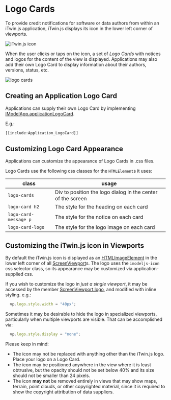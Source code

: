 # Logo Cards

To provide credit notifications for software or data authors from within an iTwin.js application, iTwin.js displays its icon in the lower left corner of viewports.

![iTwin.js icon](./imodeljs_icon.jpg)

When the user clicks or taps on the icon, a set of *Logo Cards* with notices and logos for the content of the view is displayed. Applications may also add their own Logo Card to display information about their authors, versions, status, etc.

![logo cards](./logo-cards.jpg)

## Creating an Application Logo Card

Applications can supply their own Logo Card by implementing [IModelApp.applicationLogoCard]($frontend).

E.g.:

```ts
[[include:Application_LogoCard]]
```

## Customizing Logo Card Appearance

Applications can customize the appearance of Logo Cards in .css files.

Logo Cards use the following css classes for the `HTMLElement`s it uses:

class | usage
---|---
`logo-cards` | Div to position the logo dialog in the center of the screen
`logo-card h2` | The style for the heading on each card
`logo-card-message p` | The style for the notice on each card
`logo-card-logo` | The style for the logo image on each card

## Customizing the iTwin.js icon in Viewports

By default the iTwin.js icon is displayed as an [HTMLImageElement](https://developer.mozilla.org/en-US/docs/Web/API/HTMLImageElement) in the lower left corner of all [ScreenViewport]($frontend)s. The logo uses the `imodeljs-icon` css selector class, so its appearance may be customized via application-supplied css.

If you wish to customize the logo in *just a single viewport*, it may be accessed by the member [ScreenViewport.logo]($frontend), and modified with inline styling. e.g.:

```ts
  vp.logo.style.width = "40px";
```

Sometimes it may be desirable to hide the logo in specialized viewports, particularly when multiple viewports are visible. That can be accomplished via:

```ts
  vp.logo.style.display = "none";
```

Please keep in mind:

- The icon may not be replaced with anything other than the iTwin.js logo. Place your logo on a Logo Card.
- The icon may be positioned anywhere in the view where it is least obtrusive, but the opacity should not be set below 40% and its size should not be smaller than 24 pixels.
- The icon **may not** be removed entirely in views that may show maps, terrain, point clouds, or other copyrighted material, since it is required to show the copyright attribution of data suppliers.

